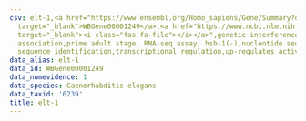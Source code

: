 ```yaml
---
csv: elt-1,<a href="https://www.ensembl.org/Homo_sapiens/Gene/Summary?db=core;g=WBGene00001249"
  target="_blank">WBGene00001249</a>,<a href="https://www.ncbi.nlm.nih.gov/pubmed/30894454"
  target="_blank"><i class="fas fa-file"></i></a>",genetic interference,functional
  association,prime adult stage, RNA-seq assay, hsb-1(-),nucleotide sequence identification,nucleotide
  sequence identification,transcriptional regulation,up-regulates activity
data_alias: elt-1
data_id: WBGene00001249
data_numevidence: 1
data_species: Caenorhabditis elegans
data_taxid: '6239'
title: elt-1
---
```


